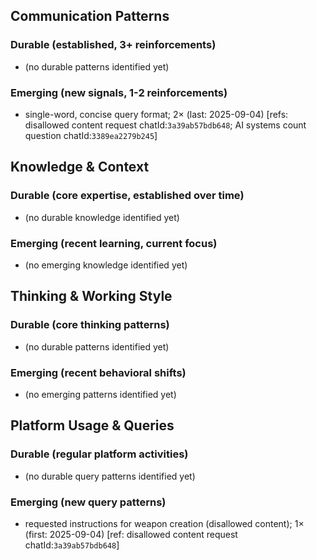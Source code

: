 ## Communication Patterns
### Durable (established, 3+ reinforcements)
- (no durable patterns identified yet)

### Emerging (new signals, 1-2 reinforcements)
- single-word, concise query format; 2× (last: 2025-09-04) [refs: disallowed content request chatId:`3a39ab57bdb648`; AI systems count question chatId:`3389ea2279b245`]

## Knowledge & Context
### Durable (core expertise, established over time)
- (no durable knowledge identified yet)

### Emerging (recent learning, current focus)
- (no emerging knowledge identified yet)

## Thinking & Working Style
### Durable (core thinking patterns)
- (no durable patterns identified yet)

### Emerging (recent behavioral shifts)
- (no emerging patterns identified yet)

## Platform Usage & Queries
### Durable (regular platform activities)
- (no durable query patterns identified yet)

### Emerging (new query patterns)
- requested instructions for weapon creation (disallowed content); 1× (first: 2025-09-04) [ref: disallowed content request chatId:`3a39ab57bdb648`]